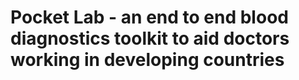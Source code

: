 # Pocket Lab - an end to end blood diagnostics toolkit to aid doctors working in developing countries
